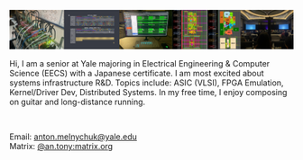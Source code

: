 ![Banner](./github_banner.png)

Hi, I am a senior at Yale majoring in Electrical Engineering & Computer Science (EECS) with a Japanese certificate. I am most excited about systems infrastructure R&D. Topics include: ASIC (VLSI), FPGA Emulation, Kernel/Driver Dev, Distributed Systems. In my free time, I enjoy composing on guitar and long-distance running.

<img src="https://komarev.com/ghpvc/?username=anton-mel&style=flat-square&color=blue" alt=""/></img>

Email: anton.melnychuk@yale.edu <br>
Matrix: [@an.tony:matrix.org](https://matrix.to/#/@an.tony:matrix.org) <br>
